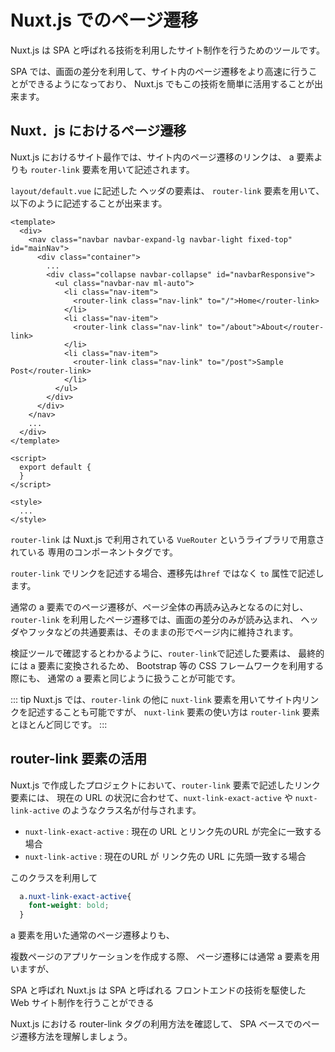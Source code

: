 # Nuxt.js でのページ遷移

Nuxt.js は SPA と呼ばれる技術を利用したサイト制作を行うためのツールです。

SPA では、画面の差分を利用して、サイト内のページ遷移をより高速に行うことができるようになっており、
Nuxt.js でもこの技術を簡単に活用することが出来ます。

## Nuxt．js におけるページ遷移

Nuxt.js におけるサイト最作では、サイト内のページ遷移のリンクは、
a 要素よりも `router-link` 要素を用いて記述されます。

`layout/default.vue` に記述した ヘッダの要素は、
`router-link` 要素を用いて、以下のように記述することが出来ます。

```vue
<template>
  <div>
    <nav class="navbar navbar-expand-lg navbar-light fixed-top" id="mainNav">
      <div class="container">
        ...
        <div class="collapse navbar-collapse" id="navbarResponsive">
          <ul class="navbar-nav ml-auto">
            <li class="nav-item">
              <router-link class="nav-link" to="/">Home</router-link>
            </li>
            <li class="nav-item">
              <router-link class="nav-link" to="/about">About</router-link>
            </li>
            <li class="nav-item">
              <router-link class="nav-link" to="/post">Sample Post</router-link>
            </li>
          </ul>
        </div>
      </div>
    </nav>
    ...
  </div>
</template>

<script>
  export default {
  }
</script>

<style>
  ...
</style>

```

`router-link` は Nuxt.js で利用されている `VueRouter` というライブラリで用意されている
専用のコンポーネントタグです。

`router-link` でリンクを記述する場合、遷移先は`href` ではなく `to` 属性で記述します。

通常の a 要素でのページ遷移が、ページ全体の再読み込みとなるのに対し、
`router-link` を利用したページ遷移では、画面の差分のみが読み込まれ、
ヘッダやフッタなどの共通要素は、そのままの形でページ内に維持されます。

検証ツールで確認するとわかるように、`router-link`で記述した要素は、
最終的には a 要素に変換されるため、 Bootstrap 等の CSS フレームワークを利用する際にも、
通常の a 要素と同じように扱うことが可能です。

::: tip
Nuxt.js では、`router-link` の他に `nuxt-link` 要素を用いてサイト内リンクを記述することも可能ですが、
`nuxt-link` 要素の使い方は `router-link` 要素とほとんど同じです。
:::

## router-link 要素の活用

Nuxt.js で作成したプロジェクトにおいて、`router-link` 要素で記述したリンク要素には、
現在の URL の状況に合わせて、`nuxt-link-exact-active` や `nuxt-link-active` のようなクラス名が付与されます。

- `nuxt-link-exact-active` : 現在の URL とリンク先のURL が完全に一致する場合
- `nuxt-link-active` : 現在のURL が リンク先の URL に先頭一致する場合

このクラスを利用して

```css
  a.nuxt-link-exact-active{
    font-weight: bold;
  }
```


a 要素を用いた通常のページ遷移よりも、


複数ページのアプリケーションを作成する際、
ページ遷移には通常 a 要素を用いますが、

SPA と呼ばれ
Nuxt.js は SPA と呼ばれる フロントエンドの技術を駆使した Web サイト制作を行うことができる

Nuxt.js における router-link タグの利用方法を確認して、
SPA ベースでのページ遷移方法を理解しましょう。
